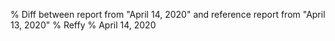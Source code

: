 % Diff between report from "April 14, 2020" and reference report from "April 13, 2020"
% Reffy
% April 14, 2020

